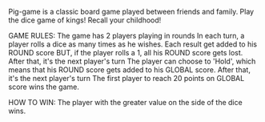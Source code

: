 Pig-game is a classic board game played between friends and family. Play the dice game of kings! Recall your childhood!

GAME RULES:
The game has 2 players playing in rounds
In each turn, a player rolls a dice as many times as he wishes. Each result get added to his ROUND score
BUT, if the player rolls a 1, all his ROUND score gets lost. After that, it's the next player's turn
The player can choose to 'Hold', which means that his ROUND score gets added to his GLOBAL score. After that, it's the next player's turn
The first player to reach 20 points on GLOBAL score wins the game.

HOW TO WIN:
The player with the greater value on the side of the dice wins.
